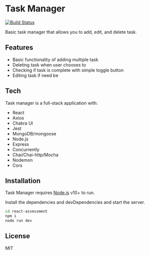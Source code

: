 # Task Manager

[![Build Status](https://travis-ci.org/joemccann/dillinger.svg?branch=master)](https://travis-ci.org/joemccann/dillinger)

Basic task manager that allows you to add, edit, and delete task.


## Features

- Basic functionality of adding multiple task
- Deleting task when user chooses to
- Checking if task is complete with simple toggle button
- Editing task if need be

## Tech

Task manager is a full-stack application with:

- React
- Axios
- Chakra UI
- Jest
- MongoDB/mongoose
- Node.js
- Express
- Concurrently
- Chai/Chai-http/Mocha
- Nodemon
- Cors

## Installation

Task Manager requires [Node.js](https://nodejs.org/) v10+ to run.

Install the dependencies and devDependencies and start the server.

```sh
cd react-assessment
npm i
node run dev
```


## License

MIT
